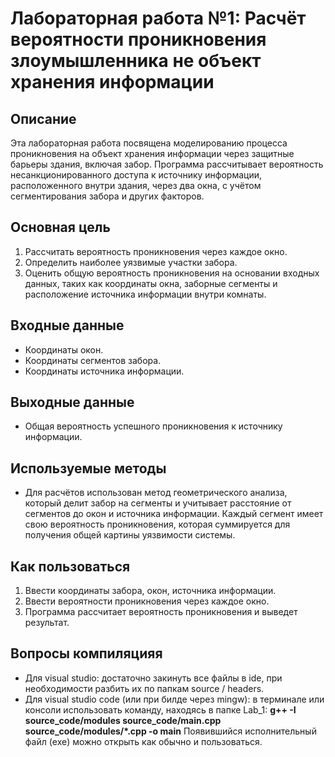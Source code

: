 # Лабораторная работа №1: Расчёт вероятности проникновения злоумышленника не объект хранения информации

## Описание
Эта лабораторная работа посвящена моделированию процесса проникновения на объект хранения информации через защитные барьеры здания, включая забор. Программа рассчитывает вероятность несанкционированного доступа к источнику информации, расположенного внутри здания, через два окна, с учётом сегментирования забора и других факторов.

## Основная цель

1. Рассчитать вероятность проникновения через каждое окно.
2. Определить наиболее уязвимые участки забора.
3. Оценить общую вероятность проникновения на основании входных данных, таких как координаты окна, заборные сегменты и расположение источника информации внутри комнаты.

## Входные данные

- Координаты окон.
- Координаты сегментов забора.
- Координаты источника информации.

## Выходные данные

- Общая вероятность успешного проникновения к источнику информации.

## Используемые методы

- Для расчётов использован метод геометрического анализа, который делит забор на сегменты и учитывает расстояние от сегментов до окон и источника информации. Каждый сегмент имеет свою вероятность проникновения, которая суммируется для получения общей картины уязвимости системы.

## Как пользоваться

1. Ввести координаты забора, окон, источника информации.
2. Ввести вероятности проникновения через каждое окно.
3. Программа рассчитает вероятность проникновения и выведет результат.

## Вопросы компиляцияя

- Для visual studio:
    достаточно закинуть все файлы в ide, при необходимости разбить их по папкам source / headers.
- Для visual studio code (или при билде через mingw):
    в терминале или консоли использовать команду, находясь в папке Lab_1:
    **g++ -I source_code/modules source_code/main.cpp source_code/modules/*.cpp -o main**
    Появившийся исполнительный файл (exe) можно открыть как обычно и пользоваться.